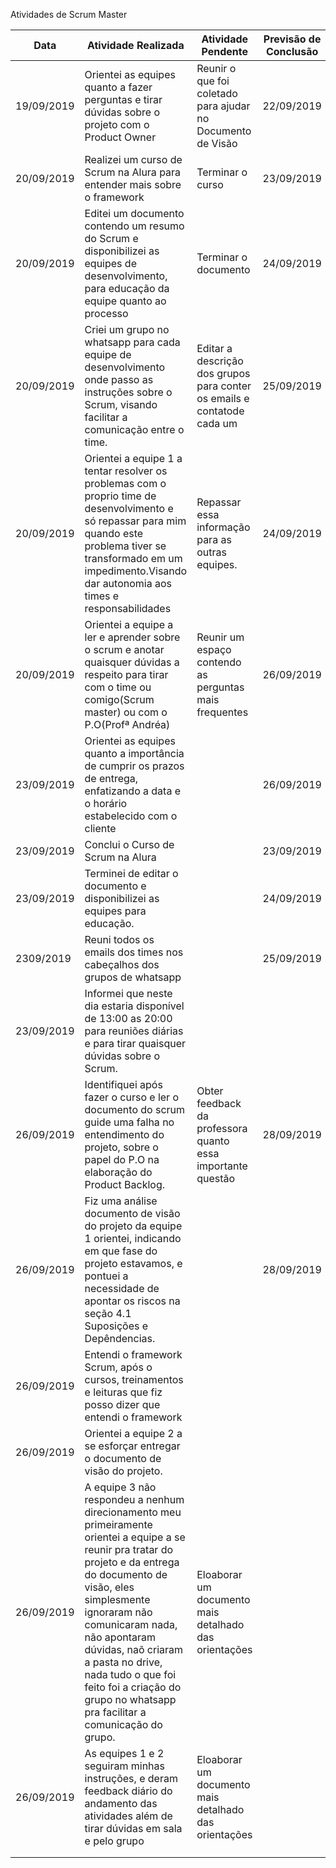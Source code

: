 Atividades de Scrum Master

| Data       | Atividade Realizada                                          | Atividade Pendente                                           | Previsão de Conclusão |
| ---------- | ------------------------------------------------------------ | ------------------------------------------------------------ | --------------------- |
| 19/09/2019 | Orientei as equipes quanto a fazer perguntas e tirar dúvidas sobre o projeto com o Product Owner | Reunir o que foi coletado para ajudar no Documento de Visão  | 22/09/2019            |
| 20/09/2019 | Realizei um curso de Scrum na Alura para entender mais sobre o framework | Terminar o curso                                             | 23/09/2019            |
| 20/09/2019 | Editei um documento contendo um resumo do Scrum e disponibilizei as equipes de desenvolvimento, para educação da equipe quanto ao processo | Terminar o documento                                         | 24/09/2019            |
| 20/09/2019 | Criei um grupo no whatsapp para cada equipe de desenvolvimento onde passo as instruções sobre o Scrum, visando facilitar a comunicação entre o time. | Editar a descrição dos grupos para conter os emails e contatode cada um | 25/09/2019            |
| 20/09/2019 | Orientei a equipe 1 a tentar resolver os problemas com o proprio time de desenvolvimento e só repassar para mim quando este problema tiver se transformado em um impedimento.Visando dar autonomia aos times e responsabilidades | Repassar essa informação para as outras equipes.             | 24/09/2019            |
| 20/09/2019 | Orientei a equipe a ler e aprender sobre o scrum e anotar quaisquer dúvidas a respeito para tirar com o time ou comigo(Scrum master) ou com o P.O(Profª Andréa) | Reunir um espaço contendo as perguntas mais frequentes       | 26/09/2019            |
| 23/09/2019 | Orientei as equipes quanto a importância de cumprir os prazos de entrega, enfatizando a data e o horário estabelecido com o cliente |                                                              | 26/09/2019            |
| 23/09/2019 | Conclui o Curso de Scrum na Alura                            |                                                              | 23/09/2019            |
| 23/09/2019 | Terminei de editar o documento e disponibilizei as equipes para educação. |                                                              | 24/09/2019            |
| 2309/2019  | Reuni todos os emails dos times nos cabeçalhos dos grupos de whatsapp |                                                              | 25/09/2019            |
| 23/09/2019 | Informei que neste dia estaria disponível de 13:00 as 20:00 para reuniões diárias e para tirar quaisquer dúvidas sobre o Scrum. |                                                              |                       |
| 26/09/2019 | Identifiquei após fazer o curso e ler o documento do scrum guide uma falha no entendimento do projeto, sobre o papel do P.O na elaboração do Product Backlog. | Obter feedback da professora quanto essa importante questão  | 28/09/2019            |
| 26/09/2019 | Fiz uma análise documento de visão do projeto da equipe 1 orientei, indicando em que fase do projeto estavamos, e pontuei a necessidade de apontar os riscos na seção 4.1 Suposições e Depêndencias. |                                                              | 28/09/2019            |
| 26/09/2019 | Entendi o framework Scrum, após o cursos, treinamentos e leituras que fiz posso dizer que entendi o framework |                                                              |                       |
| 26/09/2019 | Orientei a equipe 2 a se esforçar entregar o documento de visão do projeto. |                                                              |                       |
| 26/09/2019 | A equipe 3 não respondeu a nenhum direcionamento meu primeiramente orientei a equipe a se reunir pra tratar do projeto e da entrega do documento de visão, eles simplesmente ignoraram não comunicaram nada, não apontaram dúvidas, naõ criaram a pasta no drive, nada tudo o que foi feito foi a criação do grupo no whatsapp pra facilitar a comunicação do grupo. | Eloaborar um documento mais detalhado das orientações        |                       |
| 26/09/2019 | As equipes 1 e 2 seguiram minhas instruções, e deram feedback diário do andamento das atividades além de tirar dúvidas em sala e pelo grupo | Eloaborar um documento mais detalhado das orientações        |                       |
|            |                                                              |                                                              |                       |
|            |                                                              |                                                              |                       |
